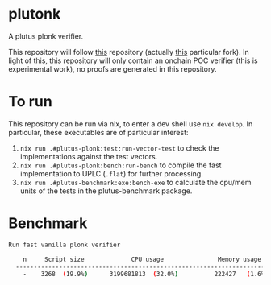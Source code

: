 # plutonk
A plutus plonk verifier. 

This repository will follow [this](https://github.com/iquerejeta/dummy_plonk) repository (actually [this](https://github.com/perturbing/dummy_plonk) particular fork). In light of this, this repository will only contain an onchain POC verifier (this is experimental work), no proofs are generated in this repository.

# To run
This repository can be run via nix, to enter a dev shell use `nix develop`. In particular, these executables are of particular interest:

1. `nix run .#plutus-plonk:test:run-vector-test`  to check the implementations against the test vectors.
2. `nix run .#plutus-plonk:bench:run-bench` to compile the fast implementation to UPLC (`.flat`) for further processing.
3. `nix run .#plutus-benchmark:exe:bench-exe` to calculate the cpu/mem units of the tests in the plutus-benchmark package.

# Benchmark
```bash
Run fast vanilla plonk verifier

    n     Script size             CPU usage               Memory usage
  ----------------------------------------------------------------------
    -    3268  (19.9%)      3199681813  (32.0%)          222427   (1.6%) 
```
